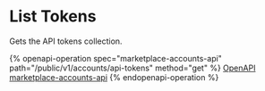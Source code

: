 # List Tokens

Gets the API tokens collection.

{% openapi-operation spec="marketplace-accounts-api" path="/public/v1/accounts/api-tokens" method="get" %}
[OpenAPI marketplace-accounts-api](https://api.platform.softwareone.com/public/v1/accounts/openapi.json)
{% endopenapi-operation %}
